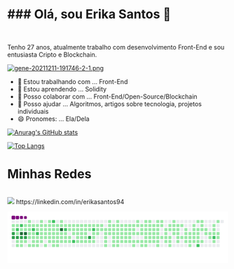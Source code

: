 <h1> ### Olá, sou Erika Santos 👋 </h1> <br>
<p>Tenho 27 anos, atualmente trabalho com desenvolvimento Front-End e sou entusiasta Cripto e Blockchain.


[![gene-20211211-191746-2-1.png](https://i.postimg.cc/zfMKL1yS/gene-20211211-191746-2-1.png)](https://postimg.cc/XZfphmcp)

- 🔭 Estou trabalhando com ... Front-End
- 🌱 Estou aprendendo ... Solidity 
- 👯 Posso colaborar com ... Front-End/Open-Source/Blockchain
- 🤔 Posso ajudar ... Algoritmos, artigos sobre tecnologia, projetos individuais
- 😄 Pronomes: ... Ela/Dela

[![Anurag's GitHub stats](https://github-readme-stats.vercel.app/api?username=esantosdev&show_icons=true&theme=dracula)](https://github.com/esantosdev/github-readme-stats)

[![Top Langs](https://github-readme-stats.vercel.app/api/top-langs/?username=esantosdev&theme=cobalt&show_icons=true)](https://github.com/esantosdev/github-readme-stats)


<h1>Minhas Redes </h1> <br>
<img src="https://img.shields.io/badge/LinkedIn-0077B5?style=for-the-badge&logo=linkedin&logoColor=white"> https://linkedin.com/in/erikasantos94

![snake gif](https://github.com/esantosdev/esantosdev/blob/output/github-contribution-grid-snake.gif)
